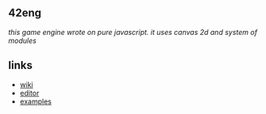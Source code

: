 ## 42eng
_this game engine wrote on pure javascript. it uses canvas 2d and system of modules_

## links
* [wiki](https://github.com/wmgcat/42eng/wiki)
* [editor](https://github.com/wmgcat/editor)
* [examples](https://github.com/wmgcat/42eng/tree/master/examples)
